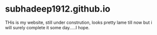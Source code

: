 # subhadeep1912.github.io

THis is my website, still under constrution, looks pretty lame till now but i will surely complete it some day.....I hope.
